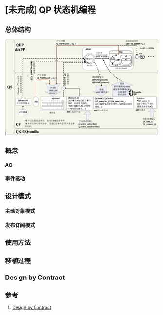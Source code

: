 # [未完成] QP 状态机编程


## 总体结构

![QP framework](/QP/QP.png)

## 概念

### AO

### 事件驱动

## 设计模式

### 主动对象模式

### 发布订阅模式

## 使用方法

## 移植过程

## Design by Contract

## 参考

1. [Design by Contract](https://www.state-machine.com/dbc)
